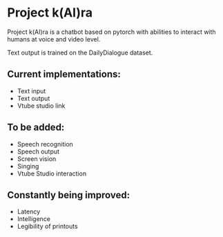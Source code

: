 # Project k(AI)ra

Project k(AI)ra is a chatbot based on pytorch with abilities to interact with humans at voice and video level.

Text output is trained on the DailyDialogue dataset.

## Current implementations:
-  Text input
-  Text output
-  Vtube studio link


## To be added:
-  Speech recognition 
-  Speech output
-  Screen vision
-  Singing
-  Vtube Studio interaction


## Constantly being improved:
-  Latency
-  Intelligence
-  Legibility of printouts
